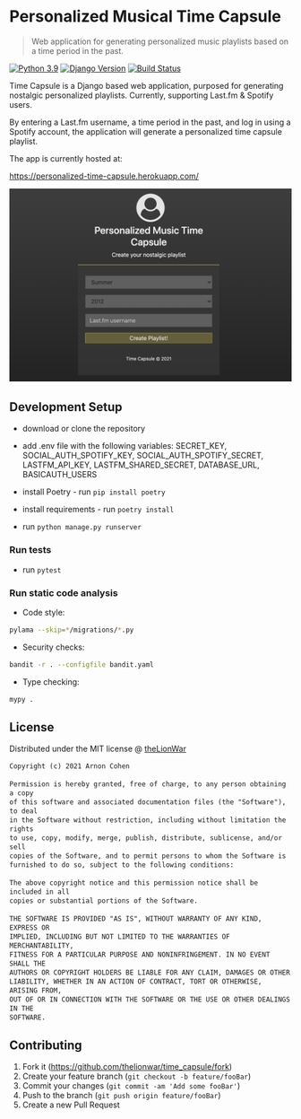 # Personalized Musical Time Capsule
> Web application for generating personalized music playlists based on a time period in the past.

[![Python 3.9](https://img.shields.io/badge/python-3.9-blue.svg)](https://www.python.org/downloads/release/python-390/)
[![Django Version][django-image]][django-url]
[![Build Status][github-image]][github-url]

Time Capsule is a Django based web application, purposed for generating nostalgic personalized
playlists. Currently, supporting Last.fm & Spotify users.

By entering a Last.fm username, a time period in the past, and log in using a Spotify account, 
the application will generate a personalized time capsule playlist. 

The app is currently hosted at:

https://personalized-time-capsule.herokuapp.com/


![](readme_images/form_screenshot.png)

## Development Setup
- download or clone the repository
  

- add .env file with the following variables:
  SECRET_KEY, SOCIAL_AUTH_SPOTIFY_KEY, SOCIAL_AUTH_SPOTIFY_SECRET, 
  LASTFM_API_KEY, LASTFM_SHARED_SECRET, DATABASE_URL, BASICAUTH_USERS
  

- install Poetry - run `pip install poetry`
- install requirements - run `poetry install`
- run `python manage.py runserver`

### Run tests

- run `pytest`

### Run static code analysis

- Code style:
```sh
pylama --skip=*/migrations/*.py
```

- Security checks:
```sh
bandit -r . --configfile bandit.yaml
```

- Type checking:
```sh
mypy .
```


## License

Distributed under the MIT license @ [theLionWar](https://github.com/theLionWar)

```
Copyright (c) 2021 Arnon Cohen

Permission is hereby granted, free of charge, to any person obtaining a copy
of this software and associated documentation files (the "Software"), to deal
in the Software without restriction, including without limitation the rights
to use, copy, modify, merge, publish, distribute, sublicense, and/or sell
copies of the Software, and to permit persons to whom the Software is
furnished to do so, subject to the following conditions:

The above copyright notice and this permission notice shall be included in all
copies or substantial portions of the Software.

THE SOFTWARE IS PROVIDED "AS IS", WITHOUT WARRANTY OF ANY KIND, EXPRESS OR
IMPLIED, INCLUDING BUT NOT LIMITED TO THE WARRANTIES OF MERCHANTABILITY,
FITNESS FOR A PARTICULAR PURPOSE AND NONINFRINGEMENT. IN NO EVENT SHALL THE
AUTHORS OR COPYRIGHT HOLDERS BE LIABLE FOR ANY CLAIM, DAMAGES OR OTHER
LIABILITY, WHETHER IN AN ACTION OF CONTRACT, TORT OR OTHERWISE, ARISING FROM,
OUT OF OR IN CONNECTION WITH THE SOFTWARE OR THE USE OR OTHER DEALINGS IN THE
SOFTWARE.
```


## Contributing

1. Fork it (<https://github.com/thelionwar/time_capsule/fork>)
2. Create your feature branch (`git checkout -b feature/fooBar`)
3. Commit your changes (`git commit -am 'Add some fooBar'`)
4. Push to the branch (`git push origin feature/fooBar`)
5. Create a new Pull Request

<!-- Markdown link & img dfn's -->
[django-image]: https://img.shields.io/static/v1?label=Django&message=3.2&color=blue
[django-url]: https://docs.djangoproject.com/en/3.2/releases/3.2/
[github-image]: https://img.shields.io/github/workflow/status/theLionWar/time_capsule/CI
[github-url]: https://github.com/theLionWar/time_capsule/actions

